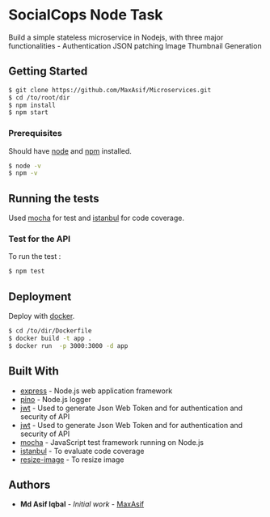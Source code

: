 # SocialCops Node Task

Build a simple stateless microservice in Nodejs, with three major functionalities -
Authentication
JSON patching
Image Thumbnail Generation

## Getting Started

```bash
$ git clone https://github.com/MaxAsif/Microservices.git
$ cd /to/root/dir
$ npm install
$ npm start
```

### Prerequisites

Should have [node](https://nodejs.org/en/download/) and [npm](https://nodejs.org/en/download/) installed.

```bash
$ node -v
$ npm -v
```



## Running the tests

Used [mocha](https://mochajs.org/) for test and [istanbul](https://github.com/gotwarlost/istanbul) for code coverage.

### Test for the API

To run the test :

```bash
$ npm test
```

## Deployment

Deploy with [docker](https://docs.docker.com/).

```bash
$ cd /to/dir/Dockerfile
$ docker build -t app .
$ docker run  -p 3000:3000 -d app
```

## Built With

* [express](https://expressjs.com/) - Node.js web application framework
* [pino](https://github.com/pinojs/pino) - Node.js logger
* [jwt](https://jwt.io/) - Used to generate Json Web Token and for authentication and security of API
* [jwt](https://jwt.io/) - Used to generate Json Web Token and for authentication and security of API
* [mocha](https://mochajs.org/) - JavaScript test framework running on Node.js
* [istanbul](https://github.com/gotwarlost/istanbul) - To evaluate code coverage
* [resize-image](https://www.npmjs.com/package/resize-img) - To resize image

## Authors

* **Md Asif Iqbal** - *Initial work* - [MaxAsif](https://github.com/MaxAsif)
